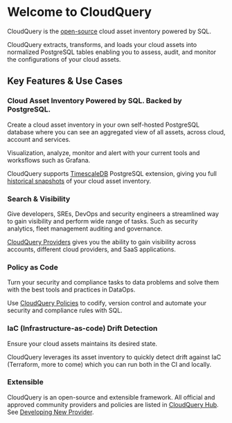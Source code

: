 # Welcome to CloudQuery

CloudQuery is the [open-source](https://github.com/cloudquery/cloudquery) cloud asset inventory powered by SQL.

CloudQuery extracts, transforms, and loads your cloud assets into normalized PostgreSQL tables enabling you to assess, audit, and monitor the configurations of your cloud assets.

## Key Features & Use Cases

### Cloud Asset Inventory Powered by SQL. Backed by PostgreSQL.

Create a cloud asset inventory in your own self-hosted PostgreSQL database where you can see an aggregated view of all assets, across cloud, account and services.

Visualization, analyze, monitor and alert with your current tools and worksflows such as Grafana.

CloudQuery supports [TimescaleDB](https://www.timescale.com/) PostgreSQL extension, giving you full [historical snapshots](./cli/history/overview) of your cloud asset inventory.

### Search & Visibility

Give developers, SREs, DevOps and security engineers a streamlined way to gain visibility and perform wide range of tasks. Such as security analytics, fleet management auditing and governance.

[CloudQuery Providers](https://hub.cloudquery.io) gives you the ability to gain visibility across accounts, different cloud providers, and SaaS applications.

### Policy as Code

Turn your security and compliance tasks to data problems and solve them with the best tools and practices in DataOps.

Use [CloudQuery Policies](./cli/policy/overview) to codify, version control and automate your security and compliance rules with SQL.


### IaC (Infrastructure-as-code) Drift Detection

Ensure your cloud assets maintains its desired state.

CloudQuery leverages its asset inventory to quickly detect drift against IaC (Terraform, more to come) which you can run both in the CI and locally.


### Extensible

CloudQuery is an open-source and extensible framework. All official and approved community providers and policies are listed in [CloudQuery Hub](https://hub.cloudquery.io). See [Developing New Provider](./developers/developing-new-provider.md).


